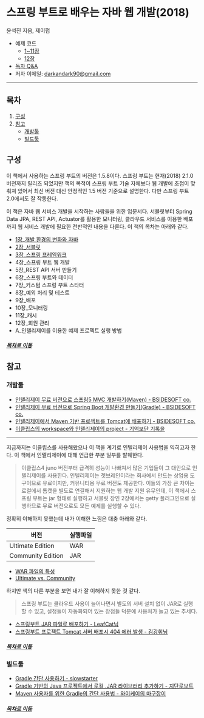 스프링 부트로 배우는 자바 웹 개발(2018)
=====
윤석진 지음, 제이펍

* 예제 코드
	* [1~11장](https://github.com/thecodinglive/JPub-JavaWebService)
	* [12장](https://github.com/thecodinglive/memberApp)
* [독자 Q&A](https://github.com/thecodinglive/JPub-JavaWebService/issues)
* 저자 이메일: darkandark90@gmail.com
- - -
## 목차
1. [구성](#구성)
2. [참고](#참고)
	* [개발툴](#개발툴)
	* [빌드툴](#빌드툴)

## 구성
이 책에서 사용하는 스프링 부트의 버전은 1.5.8이다. 스프링 부트는 현재(2018) 2.1.0 버전까지 릴리즈 되었지만 책의 목적이 스프링 부트 기술 자체보다 웹 개발에 초점이 맞춰져 있어서 최신 버전 대신 안정적인 1.5 버전 기준으로 설명한다. 다만 스프링 부트 2.0에서도 잘 작동한다.

이 책은 자바 웹 서비스 개발을 시작하는 사람들을 위한 입문서다. 서블릿부터 Spring Data JPA, REST API, Actuator를 활용한 모니터링, 클라우드 서비스를 이용한 배포까지 웹 서비스 개발에 필요한 전반적인 내용을 다룬다. 이 책의 목차는 아래와 같다.

* [1장_개발 환경의 변화와 자바](ch_1.md)
* [2장_서블릿](ch_2.md)
* [3장_스프링 프레임워크](ch_3.md)
* 4장_스프링 부트 웹 개발
* 5장_REST API 서버 만들기
* 6장_스프링 부트와 데이터
* 7장_커스텀 스프링 부트 스타터
* 8장_예외 처리 및 테스트
* 9장_배포
* 10장_모니터링
* 11장_캐시
* 12장_회원 관리
* A_인텔리제이를 이용한 예제 프로젝트 실행 방법

##### [목차로 이동](#목차)

## 참고
### 개발툴
* [인텔리제이 무료 버전으로 스프링5 MVC 개발하기(Maven) - BSIDESOFT co.](https://www.bsidesoft.com/?p=6160)
* [인텔리제이 무료 버전으로 Spring Boot 개발환경 만들기(Gradle) - BSIDESOFT co.](https://www.bsidesoft.com/?p=6926)
* [인텔리제이에서 Maven 기반 프로젝트를 Tomcat에 배포하기 - BSIDESOFT co.](https://www.bsidesoft.com/?p=7123)
* [이클립스의 workspace와 인텔리제이의 project - 기억보단 기록을](https://jojoldu.tistory.com/334)

- - -
지금까지는 이클립스를 사용해왔으나 이 책을 계기로 인텔리제이 사용법을 익히고자 한다. 이 책에서 인텔리제이에 대해 언급한 부분 일부를 발췌한다.

> 이클립스4 juno 버전부터 급격히 성능이 나빠져서 많은 기업들이 그 대안으로 인텔리제이를 사용한다. 인텔리제이는 젯브레인이라는 회사에서 만드는 상업용 도구이므로 유료이지만, 커뮤니티용 무료 버전도 제공한다. 이들의 가장 큰 차이는 로컬에서 톰캣을 별도로 연결해서 지원하는 웹 개발 지원 유무인데, 이 책에서 스프링 부트는 jar 형태로 실행하고 서블릿 장인 2장에서는 getty 플러그인으로 실행하므로 무료 버전으로도 모든 예제를 실행할 수 있다.

정확히 이해하지 못했는데 내가 이해한 느낌은 대충 아래와 같다.

| 버전 | 실행파일 |
| -- | -- |
| Ultimate Edition | WAR |
| Community Edition | JAR |

* [WAR 파일의 특성](https://github.com/nara1030/spring-basic/blob/master/book/java_web_by_springboot_sjyoon/ch_1.md#WAR-%ED%8C%8C%EC%9D%BC%EC%9D%98-%ED%8A%B9%EC%84%B1)
* [Ultimate vs. Community](https://www.jetbrains.com/ko-kr/idea/features/editions_comparison_matrix.html)

하지만 책의 다른 부분을 보면 내가 잘 이해하지 못한 것 같다.

> 스프링 부트는 클라우드 사용이 늘어나면서 별도의 서버 설치 없이 JAR로 실행할 수 있고, 설정들이 자동화되어 있는 장점들 덕분에 사용처가 늘고 있는 추세다.

* [스프링부트 JAR 파일로 배포하기 - LeafCat님](https://www.leafcats.com/178)
* [스프링부트 프로젝트 Tomcat 서버 배포시 404 에러 발생 - 김강휘님](https://okky.kr/article/639544)

##### [목차로 이동](#목차)

### 빌드툴
* [Gradle 간단 사용하기 - slowstarter](https://joochang.tistory.com/80)
* [Gradle 기반의 Java 프로젝트에서 로컬 .JAR 라이브러리 추가하기 - 지단로보트](https://jsonobject.tistory.com/222)
* [Maven 사용자를 위한 Gradle의 간단 사용법 - 와이케이의 마구잡이](https://yookeun.github.io/java/2015/02/09/java-gradle/)

##### [목차로 이동](#목차)